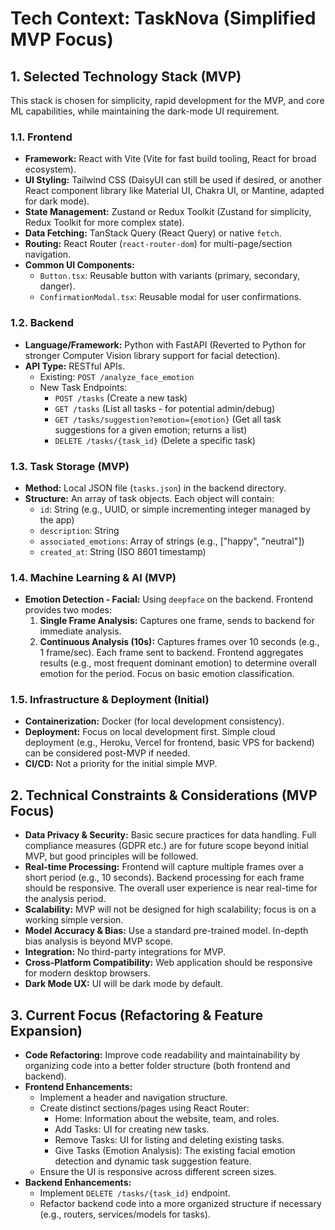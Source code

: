 # Tech Context: TaskNova (Simplified MVP Focus)

## 1. Selected Technology Stack (MVP)

This stack is chosen for simplicity, rapid development for the MVP, and core ML capabilities, while maintaining the dark-mode UI requirement.

### 1.1. Frontend
- **Framework:** React with Vite (Vite for fast build tooling, React for broad ecosystem).
- **UI Styling:** Tailwind CSS (DaisyUI can still be used if desired, or another React component library like Material UI, Chakra UI, or Mantine, adapted for dark mode).
- **State Management:** Zustand or Redux Toolkit (Zustand for simplicity, Redux Toolkit for more complex state).
- **Data Fetching:** TanStack Query (React Query) or native `fetch`.
- **Routing:** React Router (`react-router-dom`) for multi-page/section navigation.
- **Common UI Components:**
    - `Button.tsx`: Reusable button with variants (primary, secondary, danger).
    - `ConfirmationModal.tsx`: Reusable modal for user confirmations.

### 1.2. Backend
- **Language/Framework:** Python with FastAPI (Reverted to Python for stronger Computer Vision library support for facial detection).
- **API Type:** RESTful APIs.
    - Existing: `POST /analyze_face_emotion`
    - New Task Endpoints:
        - `POST /tasks` (Create a new task)
        - `GET /tasks` (List all tasks - for potential admin/debug)
        - `GET /tasks/suggestion?emotion={emotion}` (Get all task suggestions for a given emotion; returns a list)
        - `DELETE /tasks/{task_id}` (Delete a specific task)

### 1.3. Task Storage (MVP)
- **Method:** Local JSON file (`tasks.json`) in the backend directory.
- **Structure:** An array of task objects. Each object will contain:
    - `id`: String (e.g., UUID, or simple incrementing integer managed by the app)
    - `description`: String
    - `associated_emotions`: Array of strings (e.g., ["happy", "neutral"])
    - `created_at`: String (ISO 8601 timestamp)

### 1.4. Machine Learning & AI (MVP)
- **Emotion Detection - Facial:** Using `deepface` on the backend. Frontend provides two modes: 
    1.  **Single Frame Analysis:** Captures one frame, sends to backend for immediate analysis.
    2.  **Continuous Analysis (10s):** Captures frames over 10 seconds (e.g., 1 frame/sec). Each frame sent to backend. Frontend aggregates results (e.g., most frequent dominant emotion) to determine overall emotion for the period.
    Focus on basic emotion classification.

### 1.5. Infrastructure & Deployment (Initial)
- **Containerization:** Docker (for local development consistency).
- **Deployment:** Focus on local development first. Simple cloud deployment (e.g., Heroku, Vercel for frontend, basic VPS for backend) can be considered post-MVP if needed.
- **CI/CD:** Not a priority for the initial simple MVP.

## 2. Technical Constraints & Considerations (MVP Focus)

- **Data Privacy & Security:** Basic secure practices for data handling. Full compliance measures (GDPR etc.) are for future scope beyond initial MVP, but good principles will be followed.
- **Real-time Processing:** Frontend will capture multiple frames over a short period (e.g., 10 seconds). Backend processing for each frame should be responsive. The overall user experience is near real-time for the analysis period.
- **Scalability:** MVP will not be designed for high scalability; focus is on a working simple version.
- **Model Accuracy & Bias:** Use a standard pre-trained model. In-depth bias analysis is beyond MVP scope.
- **Integration:** No third-party integrations for MVP.
- **Cross-Platform Compatibility:** Web application should be responsive for modern desktop browsers.
- **Dark Mode UX:** UI will be dark mode by default.

## 3. Current Focus (Refactoring & Feature Expansion)

- **Code Refactoring:** Improve code readability and maintainability by organizing code into a better folder structure (both frontend and backend).
- **Frontend Enhancements:**
    - Implement a header and navigation structure.
    - Create distinct sections/pages using React Router:
        - Home: Information about the website, team, and roles.
        - Add Tasks: UI for creating new tasks.
        - Remove Tasks: UI for listing and deleting existing tasks.
        - Give Tasks (Emotion Analysis): The existing facial emotion detection and dynamic task suggestion feature.
    - Ensure the UI is responsive across different screen sizes.
- **Backend Enhancements:**
    - Implement `DELETE /tasks/{task_id}` endpoint.
    - Refactor backend code into a more organized structure if necessary (e.g., routers, services/models for tasks).
